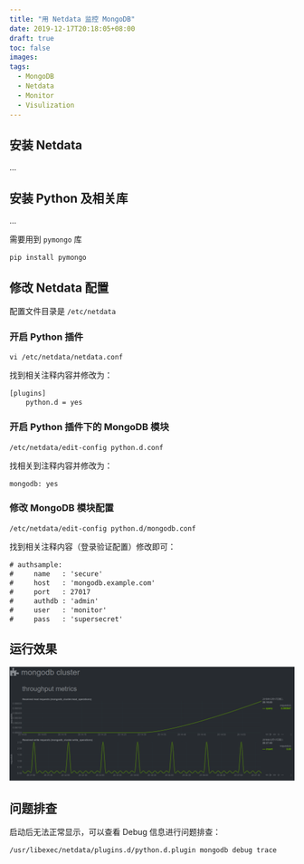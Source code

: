 ```yaml
---
title: "用 Netdata 监控 MongoDB"
date: 2019-12-17T20:18:05+08:00
draft: true
toc: false
images:
tags: 
  - MongoDB
  - Netdata
  - Monitor
  - Visulization
---
```




## 安装 Netdata

...

## 安装 Python 及相关库

...

需要用到 `pymongo`  库

```
pip install pymongo
```

## 修改 Netdata 配置

配置文件目录是 `/etc/netdata`

### 开启 Python 插件

```
vi /etc/netdata/netdata.conf
```

找到相关注释内容并修改为：

````
[plugins]
	python.d = yes
````

### 开启 Python 插件下的 MongoDB 模块

```
/etc/netdata/edit-config python.d.conf
```

找相关到注释内容并修改为：

```
mongodb: yes
```

### 修改 MongoDB 模块配置

```
/etc/netdata/edit-config python.d/mongodb.conf
```

找到相关注释内容（登录验证配置）修改即可：

```
# authsample:
#     name   : 'secure'
#     host   : 'mongodb.example.com'
#     port   : 27017
#     authdb : 'admin'
#     user   : 'monitor'
#     pass   : 'supersecret'
```

## 运行效果

![](./images/Snipaste_2019-12-17_20-38-00.png)

## 问题排查

启动后无法正常显示，可以查看 Debug 信息进行问题排查：

```
/usr/libexec/netdata/plugins.d/python.d.plugin mongodb debug trace
```



